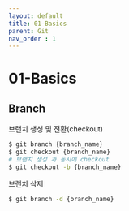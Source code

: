 ```yaml
---
layout: default
title: 01-Basics
parent: Git
nav_order : 1
---
```


# 01-Basics

## Branch

브랜치 생성 및 전환(checkout)
```bash
$ git branch {branch_name}
$ git checkout {branch_name}
# 브랜치 생성 과 동시에 checkout
$ git checkout -b {branch_name}
```

브랜치 삭제
```bash
$ git branch -d {branch_name}
```
